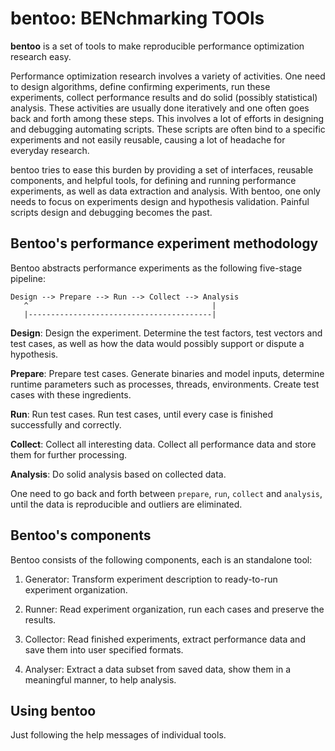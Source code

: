 # bentoo: BENchmarking TOOls

**bentoo** is a set of tools to make reproducible performance optimization
research easy.

Performance optimization research involves a variety of activities. One need
to design algorithms, define confirming experiments, run these experiments,
collect performance results and do solid (possibly statistical) analysis.
These activities are usually done iteratively and one often goes back and
forth among these steps. This involves a lot of efforts in designing and
debugging automating scripts. These scripts are often bind to a specific
experiments and not easily reusable, causing a lot of headache for everyday
research.

bentoo tries to ease this burden by providing a set of interfaces, reusable
components, and helpful tools, for defining and running performance
experiments, as well as data extraction and analysis. With bentoo, one only
needs to focus on experiments design and hypothesis validation. Painful
scripts design and debugging becomes the past.

## Bentoo's performance experiment methodology

Bentoo abstracts performance experiments as the following five-stage pipeline:

    Design --> Prepare --> Run --> Collect --> Analysis
       ^                                         |
       |-----------------------------------------|

**Design**: Design the experiment. Determine the test factors, test vectors
and test cases, as well as how the data would possibly support or dispute a
hypothesis.

**Prepare**: Prepare test cases. Generate binaries and model inputs, determine
runtime parameters such as processes, threads, environments. Create test cases
with these ingredients.

**Run**: Run test cases. Run test cases, until every case is finished
successfully and correctly.

**Collect**: Collect all interesting data. Collect all performance data and
store them for further processing.

**Analysis**: Do solid analysis based on collected data.

One need to go back and forth between `prepare`, `run`, `collect` and
`analysis`, until the data is reproducible and outliers are eliminated.

## Bentoo's components

Bentoo consists of the following components, each is an standalone tool:

1. Generator: Transform experiment description to ready-to-run experiment
organization.

2. Runner: Read experiment organization, run each cases and preserve the
results.

3. Collector: Read finished experiments, extract performance data and save
them into user specified formats.

4. Analyser: Extract a data subset from saved data, show them in a meaningful
manner, to help analysis.

## Using bentoo

Just following the help messages of individual tools.

